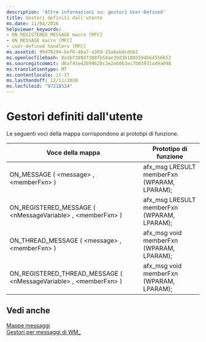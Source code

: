 ```yaml
---
description: 'Altre informazioni su: gestori User-Defined'
title: Gestori definiti dall'utente
ms.date: 11/04/2016
helpviewer_keywords:
- ON_REGISTERED_MESSAGE macro [MFC]
- ON_MESSAGE macro [MFC]
- user-defined handlers [MFC]
ms.assetid: 99478294-bef0-4ba7-a369-25a6abdcdb62
ms.openlocfilehash: 8a3b7389d7388fb54ae39d3b1805594b64556652
ms.sourcegitcommit: d6af41e42699628c3e2e6063ec7b03931a49a098
ms.translationtype: MT
ms.contentlocale: it-IT
ms.lasthandoff: 12/11/2020
ms.locfileid: "97218524"
---
```

# <a name="user-defined-handlers"></a>Gestori definiti dall'utente

Le seguenti voci della mappa corrispondono ai prototipi di funzione.

|Voce della mappa|Prototipo di funzione|
|---------------|------------------------|
|ON_MESSAGE ( \<message> , \<memberFxn> )|afx_msg LRESULT memberFxn (WPARAM, LPARAM);|
|ON_REGISTERED_MESSAGE ( \<nMessageVariable> , \<memberFxn> )|afx_msg LRESULT memberFxn (WPARAM, LPARAM);|
|ON_THREAD_MESSAGE ( \<message> , \<memberFxn> )|afx_msg void memberFxn (WPARAM, LPARAM);|
|ON_REGISTERED_THREAD_MESSAGE ( \<nMessageVariable> , \<memberFxn> )|afx_msg void memberFxn (WPARAM, LPARAM);|

## <a name="see-also"></a>Vedi anche

[Mappe messaggi](../../mfc/reference/message-maps-mfc.md)<br/>
[Gestori per messaggi di WM_](../../mfc/reference/handlers-for-wm-messages.md)
